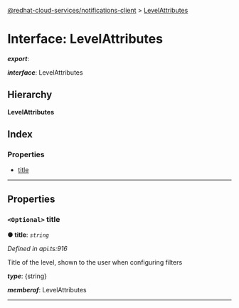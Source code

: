[@redhat-cloud-services/notifications-client](../README.md) > [LevelAttributes](../interfaces/levelattributes.md)

# Interface: LevelAttributes

*__export__*: 

*__interface__*: LevelAttributes

## Hierarchy

**LevelAttributes**

## Index

### Properties

* [title](levelattributes.md#title)

---

## Properties

<a id="title"></a>

### `<Optional>` title

**● title**: *`string`*

*Defined in api.ts:916*

Title of the level, shown to the user when configuring filters

*__type__*: {string}

*__memberof__*: LevelAttributes

___

